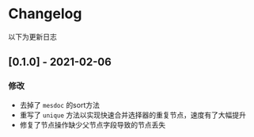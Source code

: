 # Changelog

以下为更新日志

## [0.1.0] - 2021-02-06
### 修改
- 去掉了 `mesdoc` 的sort方法
- 重写了 `unique` 方法以实现快速合并选择器的重复节点，速度有了大幅提升
- 修复了节点操作缺少父节点字段导致的节点丢失